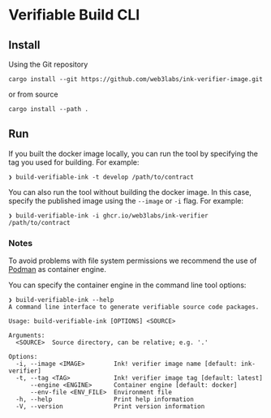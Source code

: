 # Verifiable Build CLI

## Install

Using the Git repository
```
cargo install --git https://github.com/web3labs/ink-verifier-image.git
```

or from source
```
cargo install --path .
```

## Run

If you built the docker image locally, you can run the tool by specifying the tag you used for building.
For example:
```
❯ build-verifiable-ink -t develop /path/to/contract
```

You can also run the tool without building the docker image. In this case, specify the published image using the `--image` or `-i` flag.
For example:
```
❯ build-verifiable-ink -i ghcr.io/web3labs/ink-verifier /path/to/contract
```

### Notes

To avoid problems with file system permissions we recommend the use of [Podman](https://podman.io/) as container engine.

You can specify the container engine in the command line tool options:
```
❯ build-verifiable-ink --help
A command line interface to generate verifiable source code packages.

Usage: build-verifiable-ink [OPTIONS] <SOURCE>

Arguments:
  <SOURCE>  Source directory, can be relative; e.g. '.'

Options:
  -i, --image <IMAGE>        Ink! verifier image name [default: ink-verifier]
  -t, --tag <TAG>            Ink! verifier image tag [default: latest]
      --engine <ENGINE>      Container engine [default: docker]
      --env-file <ENV_FILE>  Environment file
  -h, --help                 Print help information
  -V, --version              Print version information
```